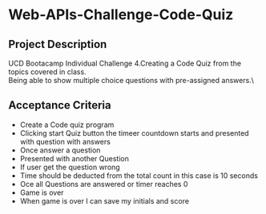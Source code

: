 # Web-APIs-Challenge-Code-Quiz
## Project Description
UCD Bootacamp Individual Challenge 4.Creating a Code Quiz from the topics covered in class.\
Being able to show multiple choice questions  with pre-assigned answers.\

## Acceptance Criteria

* Create a Code quiz program
* Clicking start Quiz button the timeer countdown starts and presented with question with answers
* Once answer a question
* Presented with another Question
* If user get the question wrong
* Time should be deducted from the total count in this case is 10 seconds
* Oce all Questions are answered or timer reaches 0
* Game is over 
* When game is over I can save my initials and score



